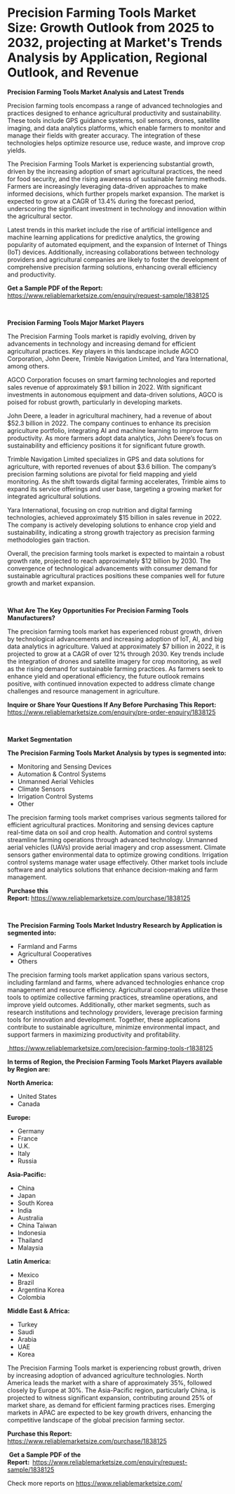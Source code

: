 <p><h1>Precision Farming Tools Market Size: Growth Outlook from 2025 to 2032, projecting at Market's Trends Analysis by Application, Regional Outlook, and Revenue</h1></p><p><strong>Precision Farming Tools Market Analysis and Latest Trends</strong></p>
<p><p>Precision farming tools encompass a range of advanced technologies and practices designed to enhance agricultural productivity and sustainability. These tools include GPS guidance systems, soil sensors, drones, satellite imaging, and data analytics platforms, which enable farmers to monitor and manage their fields with greater accuracy. The integration of these technologies helps optimize resource use, reduce waste, and improve crop yields.</p><p>The Precision Farming Tools Market is experiencing substantial growth, driven by the increasing adoption of smart agricultural practices, the need for food security, and the rising awareness of sustainable farming methods. Farmers are increasingly leveraging data-driven approaches to make informed decisions, which further propels market expansion. The market is expected to grow at a CAGR of 13.4% during the forecast period, underscoring the significant investment in technology and innovation within the agricultural sector.</p><p>Latest trends in this market include the rise of artificial intelligence and machine learning applications for predictive analytics, the growing popularity of automated equipment, and the expansion of Internet of Things (IoT) devices. Additionally, increasing collaborations between technology providers and agricultural companies are likely to foster the development of comprehensive precision farming solutions, enhancing overall efficiency and productivity.</p></p>
<p><strong>Get a Sample PDF of the Report:&nbsp;</strong> <a href="https://www.reliablemarketsize.com/enquiry/request-sample/1838125?utm_campaign=3226&utm_medium=2&utm_source=Github&utm_content=ia&utm_term=30032025&utm_id=precision-farming-tools">https://www.reliablemarketsize.com/enquiry/request-sample/1838125</a></p>
<p>&nbsp;</p>
<p><strong>Precision Farming Tools Major Market Players</strong></p>
<p><p>The Precision Farming Tools market is rapidly evolving, driven by advancements in technology and increasing demand for efficient agricultural practices. Key players in this landscape include AGCO Corporation, John Deere, Trimble Navigation Limited, and Yara International, among others. </p><p>AGCO Corporation focuses on smart farming technologies and reported sales revenue of approximately $9.1 billion in 2022. With significant investments in autonomous equipment and data-driven solutions, AGCO is poised for robust growth, particularly in developing markets.</p><p>John Deere, a leader in agricultural machinery, had a revenue of about $52.3 billion in 2022. The company continues to enhance its precision agriculture portfolio, integrating AI and machine learning to improve farm productivity. As more farmers adopt data analytics, John Deere’s focus on sustainability and efficiency positions it for significant future growth.</p><p>Trimble Navigation Limited specializes in GPS and data solutions for agriculture, with reported revenues of about $3.6 billion. The company’s precision farming solutions are pivotal for field mapping and yield monitoring. As the shift towards digital farming accelerates, Trimble aims to expand its service offerings and user base, targeting a growing market for integrated agricultural solutions.</p><p>Yara International, focusing on crop nutrition and digital farming technologies, achieved approximately $15 billion in sales revenue in 2022. The company is actively developing solutions to enhance crop yield and sustainability, indicating a strong growth trajectory as precision farming methodologies gain traction.</p><p>Overall, the precision farming tools market is expected to maintain a robust growth rate, projected to reach approximately $12 billion by 2030. The convergence of technological advancements with consumer demand for sustainable agricultural practices positions these companies well for future growth and market expansion.</p></p>
<p>&nbsp;</p>
<p><strong>What Are The Key Opportunities For Precision Farming Tools Manufacturers?</strong></p>
<p><p>The precision farming tools market has experienced robust growth, driven by technological advancements and increasing adoption of IoT, AI, and big data analytics in agriculture. Valued at approximately $7 billion in 2022, it is projected to grow at a CAGR of over 12% through 2030. Key trends include the integration of drones and satellite imagery for crop monitoring, as well as the rising demand for sustainable farming practices. As farmers seek to enhance yield and operational efficiency, the future outlook remains positive, with continued innovation expected to address climate change challenges and resource management in agriculture.</p></p>
<p><strong>Inquire or Share Your Questions If Any Before Purchasing This Report:</strong> <a href="https://www.reliablemarketsize.com/enquiry/pre-order-enquiry/1838125?utm_campaign=3226&utm_medium=2&utm_source=Github&utm_content=ia&utm_term=30032025&utm_id=precision-farming-tools">https://www.reliablemarketsize.com/enquiry/pre-order-enquiry/1838125</a></p>
<p>&nbsp;</p>
<p><strong>Market Segmentation</strong></p>
<p><strong>The Precision Farming Tools Market Analysis by types is segmented into:</strong></p>
<p><ul><li>Monitoring and Sensing Devices</li><li>Automation & Control Systems</li><li>Unmanned Aerial Vehicles</li><li>Climate Sensors</li><li>Irrigation Control Systems</li><li>Other</li></ul></p>
<p><p>The precision farming tools market comprises various segments tailored for efficient agricultural practices. Monitoring and sensing devices capture real-time data on soil and crop health. Automation and control systems streamline farming operations through advanced technology. Unmanned aerial vehicles (UAVs) provide aerial imagery and crop assessment. Climate sensors gather environmental data to optimize growing conditions. Irrigation control systems manage water usage effectively. Other market tools include software and analytics solutions that enhance decision-making and farm management.</p></p>
<p><strong>Purchase this Report:&nbsp;</strong><a href="https://www.reliablemarketsize.com/purchase/1838125?utm_campaign=3226&utm_medium=2&utm_source=Github&utm_content=ia&utm_term=30032025&utm_id=precision-farming-tools">https://www.reliablemarketsize.com/purchase/1838125</a></p>
<p>&nbsp;</p>
<p><strong>The Precision Farming Tools Market Industry Research by Application is segmented into:</strong></p>
<p><ul><li>Farmland and Farms</li><li>Agricultural Cooperatives</li><li>Others</li></ul></p>
<p><p>The precision farming tools market application spans various sectors, including farmland and farms, where advanced technologies enhance crop management and resource efficiency. Agricultural cooperatives utilize these tools to optimize collective farming practices, streamline operations, and improve yield outcomes. Additionally, other market segments, such as research institutions and technology providers, leverage precision farming tools for innovation and development. Together, these applications contribute to sustainable agriculture, minimize environmental impact, and support farmers in maximizing productivity and profitability.</p></p>
<p><a href="https://www.reliablemarketsize.com/precision-farming-tools-r1838125?utm_campaign=3226&utm_medium=2&utm_source=Github&utm_content=ia&utm_term=30032025&utm_id=precision-farming-tools">&nbsp;https://www.reliablemarketsize.com/precision-farming-tools-r1838125</a></p>
<p><strong>In terms of Region, the Precision Farming Tools Market Players available by Region are:</strong></p>
<p>
    <p> <strong> North America: </strong>
        <ul>
            <li>United States</li>
            <li>Canada</li>
        </ul>
        </p> 
    <p> <strong> Europe: </strong>
        <ul>
            <li>Germany</li>
            <li>France</li>
            <li>U.K.</li>
            <li>Italy</li>
            <li>Russia</li>
        </ul>
        </p> 
    <p> <strong> Asia-Pacific: </strong>
        <ul>
            <li>China</li>
            <li>Japan</li>
            <li>South Korea</li>
            <li>India</li>
            <li>Australia</li>
            <li>China Taiwan</li>
            <li>Indonesia</li>
            <li>Thailand</li>
            <li>Malaysia</li>
        </ul>
        </p> 
    <p> <strong> Latin America: </strong>
        <ul>
            <li>Mexico</li>
            <li>Brazil</li>
            <li>Argentina Korea</li>
            <li>Colombia</li>
        </ul>
        </p> 
    <p> <strong> Middle East & Africa: </strong>
        <ul>
            <li>Turkey</li>
            <li>Saudi</li>
            <li>Arabia</li>
            <li>UAE</li>
            <li>Korea</li>
        </ul>
    </p>
    </p>
<p><p>The Precision Farming Tools market is experiencing robust growth, driven by increasing adoption of advanced agriculture technologies. North America leads the market with a share of approximately 35%, followed closely by Europe at 30%. The Asia-Pacific region, particularly China, is projected to witness significant expansion, contributing around 25% of market share, as demand for efficient farming practices rises. Emerging markets in APAC are expected to be key growth drivers, enhancing the competitive landscape of the global precision farming sector.</p></p>
<p><strong>Purchase this Report: </strong><a href="https://www.reliablemarketsize.com/purchase/1838125?utm_campaign=3226&utm_medium=2&utm_source=Github&utm_content=ia&utm_term=30032025&utm_id=precision-farming-tools">https://www.reliablemarketsize.com/purchase/1838125</a></p>
<p>&nbsp;<strong>Get a Sample PDF of the Report:&nbsp;&nbsp;</strong><a href="https://www.reliablemarketsize.com/enquiry/request-sample/1838125?utm_campaign=3226&utm_medium=2&utm_source=Github&utm_content=ia&utm_term=30032025&utm_id=precision-farming-tools">https://www.reliablemarketsize.com/enquiry/request-sample/1838125</a></p>
<p><strong></strong></p>
<p>Check more reports on <a href="https://www.reliablemarketsize.com/?utm_campaign=3226&utm_medium=2&utm_source=Github&utm_content=ia&utm_term=30032025&utm_id=precision-farming-tools">https://www.reliablemarketsize.com/</a></p>